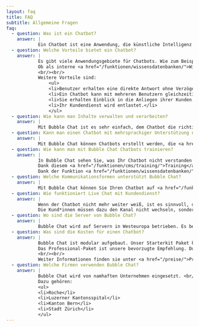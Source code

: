 ```yaml
---
layout: faq
title: FAQ
subtitle: Allgemeine Fragen
faq: 
  - question: Was ist ein Chatbot?
    answer: |
            Ein Chatbot ist eine Anwendung, die künstliche Intelligenz verwendet, um sich mit Menschen in natürlicher Sprache zu unterhalten.
  - question: Welche Vorteile bietet ein Chatbot?
    answer: |
            Es gibt viele Anwendungsgebiete für Chatbots. Wie zum Beispiel im Kundendienst, im Gesundheitswesen, in der IT, im Bildungswesen oder im HR. <br/>
            Ob als interne <a href="/funktionen/wissensdatenbanken/">Wissensdatenbank</a> für Dokumentationen und Reglemente oder als Kundensupport direkt auf der Webseite oder einem anderen <a href="/funktionen/channels/">Kommunikationskanal</a> um den Kunden 24/7 zu unterstützen.
            <br/><br/>
            Weitere Vorteile sind:
                <ul>
                <li>Benutzer erhalten eine direkte Antwort ohne Verzögerung.</li>
                <li>Ein Chatbot kann mit mehreren Benutzern gleichzeitig sprechen.</li>
                <li>Sie erhalten Einblick in die Anliegen ihrer Kunden.</li>
                <li>Ihr Kundendienst wird entlastet.</li>
                </ul>
  - question: Wie kann man Inhalte verwalten und verarbeiten?
    answer: |
            Mit Bubble Chat ist es sehr einfach, dem Chatbot die richtigen Antworten auf häufig gestellte Fragen beizubringen. Mit Hilfe von <a href="/funktionen/cms/">vordefinierten Vorlagen</a> können strukturierte Gespräche im Handumdrehen konfiguriert werden.
  - question: Kann man einen Chatbot mit mehrsprachiger Unterstützung erstellen?
    answer: |
            Mit Bubble Chat können Chatbots erstellt werden, die <a href="/funktionen/cms/mehrsprachigkeit/">mehrere Sprachen gleichzeitig</a> beherrschen. Um den Trainingsaufwand gering zu halten, können mögliche Benutzerfragen automatisiert in die anderen Sprachen übersetzt werden.
  - question: Wie kann man mit Bubble Chat Chatbots trainieren?
    answer: |
            In Bubble Chat sehen Sie, was Ihr Chatbot nicht verstanden hat und können unbeantwortete Benutzeräusserungen der korrekten Antwort zuweisen.
            Dank diesem <a href="/funktionen/cms/training/">Training</a> wird Ihr Chatbot über die Zeit immer intelligenter und kann immer mehr Fragen selbständig beantworten. <br/><br/>
            Dank der Funktion <a href="/funktionen/wissensdatenbanken/">Wissensdatenbanken</a> können sie eine zentrale Sammlung an Informationen dem Chatbot zur Verfügung stellen. Bubble Chat kann Wissensdatenbanken nutzen, um den Benutzern schnelle und präzise Informationen zu liefern. 
  - question: Welche Kommunikationsformen unterstützt Bubble Chat?
    answer: |
            Mit Bubble Chat können Sie Ihren Chatbot auf <a href="/funktionen/channels/">unterschiedlichen Kanälen</a> wie z.B. auf Ihrer Webseite oder per WhatsApp anbieten.
  - question: Wie funktioniert Live Chat mit Kundendienst?
    answer: |
            Wenn der Chatbot nicht mehr weiter weiß, ist es sinnvoll, die Konversation an einen menschlichen Mitarbeiter im <a href="/funktionen/live-chat/">Live Chat</a> zu übergeben. <br/>
            Die Kund*innen müssen dazu den Kanal nicht wechseln, sondern können die Konversation einfach im bereits geöffneten Chat-Fenster weiterführen. Damit die Mitarbeitenden aus dem Kundendienst gleich verstehen, um was es bei der Anfrage geht, haben sie Einblick in die gesamte Konversation, die der Kunde zuvor mit dem Chatbot führte.
  - question: Wo sind die Server von Bubble Chat?
    answer: |
            Bubble Chat wird auf Servern in Westeuropa betrieben. Es besteht aber auch die Möglichkeit, Bubble Chat im eigenen Rechenzentrum laufen zu lassen.
  - question: Was sind die Kosten für einen Chatbot?
    answer: |
            Bubble Chat ist modular aufgebaut. Unser Starterkit Paket kostet CHF 490.- pro Monat. Damit können oft gestellte Fragen automatisiert beantwortet werden. <br/><br/>
            Das Professional-Paket ist unsere bevorzugte Empfehlung. Durch die Integration von Wissensdatenbanken ist der Chatbot in der Lage, eigenständig aus vordefinierten Quellen zu lernen. Das ermöglicht ihm, eine Vielzahl von Fragen zu beantworten.
            <br/><br/>
            Weiter Informationen finden sie unter <a href="/preise/">Preise</a>.
  - question: Welche Firmen verwenden Bubble Chat?
    answer: |
            Bubble Chat wird von namhaften Unternehmen eingesetzt. <br/>
            Dazu gehören:
            <ul>
            <li>Roche</li>
            <li>Luzerner Kantonsspital</li>
            <li>Kanton Bern</li>
            <li>Stadt Zürich</li>
            </ul>
---
```

